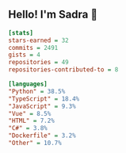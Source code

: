 ## Hello! I'm Sadra 👋

```ini
[stats]
stars-earned = 32
commits = 2491
gists = 4
repositories = 49
repositories-contributed-to = 8

[languages]
"Python" = 38.5%
"TypeScript" = 18.4%
"JavaScript" = 9.3%
"Vue" = 8.5%
"HTML" = 7.2%
"C#" = 3.8%
"Dockerfile" = 3.2%
"Other" = 10.7%
```

<!--
**sadra1f/sadra1f** is a ✨ _special_ ✨ repository because its `README.md` (this file) appears on your GitHub profile.

Here are some ideas to get you started:

- 🔭 I’m currently working on ...
- 🌱 I’m currently learning ...
- 👯 I’m looking to collaborate on ...
- 🤔 I’m looking for help with ...
- 💬 Ask me about ...
- 📫 How to reach me: ...
- 😄 Pronouns: ...
- ⚡ Fun fact: ...
-->
